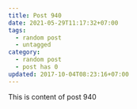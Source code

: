 ```yaml
---
title: Post 940
date: 2021-05-29T11:17:32+07:00
tags:
  - random post
  - untagged
category:
  - random post
  - post has 0
updated: 2017-10-04T08:23:16+07:00
---
```

This is content of post 940